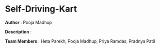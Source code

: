 # Self-Driving-Kart

**Author** : Pooja Madhup

**Description** : 

**Team Members** :  Heta Parekh, Pooja Madhup, Priya Ramdas, Pradnya Patil
